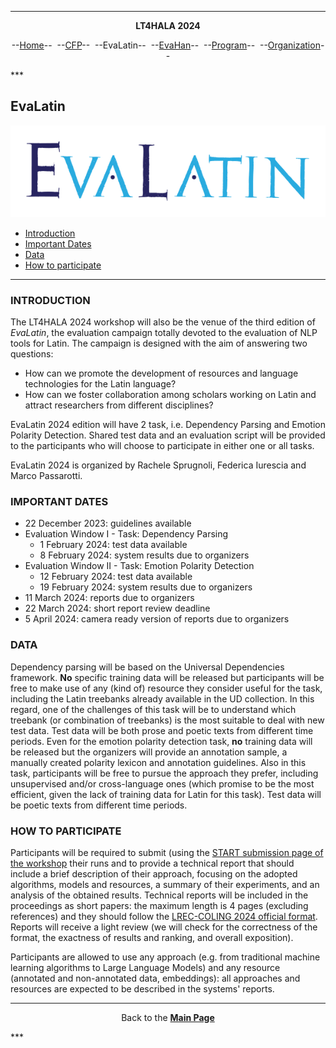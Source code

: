 ***
<p style="text-align: center;"><b>LT4HALA 2024</b></p>
<p style="text-align: center;">--<a href="index">Home</a>--&nbsp;&nbsp;--<a href="CFP">CFP</a>--&nbsp;&nbsp;--EvaLatin--&nbsp;&nbsp;--<a href="EvaHan">EvaHan</a>--&nbsp;&nbsp;--<a href="Program">Program</a>--&nbsp;&nbsp;--<a href="organization">Organization</a>--</p>
***

## EvaLatin

![](LOGO.png)

- [Introduction](#introduction)
- [Important Dates](#important-dates)
- [Data](#data)
- [How to participate](#how-to-participate)

___

### INTRODUCTION

The LT4HALA 2024 workshop will also be the venue of the third edition of *EvaLatin*, the evaluation campaign totally devoted to the evaluation of NLP tools for Latin. The campaign is designed with the aim of answering two questions:
- How can we promote the development of resources and language technologies for the Latin language?
- How can we foster collaboration among scholars working on Latin and attract researchers from different disciplines?

EvaLatin 2024 edition will have 2 task, i.e. Dependency Parsing and Emotion Polarity Detection. Shared test data and an evaluation script will be provided to the participants who will choose to participate in either one or all tasks. 

EvaLatin 2024 is organized by Rachele Sprugnoli, Federica Iurescia and Marco Passarotti.

### IMPORTANT DATES
- 22 December 2023: guidelines available
- Evaluation Window I - Task: Dependency Parsing
  - 1 February 2024: test data available
  - 8 February 2024: system results due to organizers
- Evaluation Window II - Task: Emotion Polarity Detection
  - 12 February 2024: test data available
  - 19 February 2024: system results due to organizers
- 11 March 2024: reports due to organizers
- 22 March 2024: short report review deadline
- 5 April 2024: camera ready version of reports due to organizers


### DATA
Dependency parsing will be based on the Universal Dependencies framework. **No** specific training data will be released but participants will be free to make use of any (kind of) resource they consider useful for the task, including the Latin treebanks already available in the UD collection. In this regard, one of the challenges of this task will be to understand which treebank (or combination of treebanks) is the most suitable to deal with new test data. Test data will be both prose and poetic texts from different time periods. Even for the emotion polarity detection task, **no** training data will be released but the organizers will provide an annotation sample, a manually created polarity lexicon and annotation guidelines. Also in this task, participants will be free to pursue the approach they prefer, including unsupervised and/or cross-language ones (which promise to be the most efficient, given the lack of training data for Latin for this task). Test data will be poetic texts from different time periods.

### HOW TO PARTICIPATE
Participants will be required to submit (using the [START submission page of the workshop](https://softconf.com/lrec-coling2024/lt4hala2024/) their runs and to provide a technical report that should include a brief description of their approach, focusing on the adopted algorithms, models and resources, a summary of their experiments, and an analysis of the obtained results. Technical reports will be included in the proceedings as short papers: the maximum length is 4 pages (excluding references) and they should follow the [LREC-COLING 2024 official format](https://lrec-coling-2024.org/authors-kit/). Reports will receive a light review (we will check for the correctness of the format, the exactness of results and ranking, and overall exposition). 

Participants are allowed to use any approach (e.g. from traditional machine learning algorithms to Large Language Models) and any resource (annotated and non-annotated data, embeddings): all approaches and resources are expected to be described in the systems' reports.


***
<p style="text-align: center;">Back to the <a href="https://circse.github.io/LT4HALA/"><b>Main Page</b></a></p>
***
